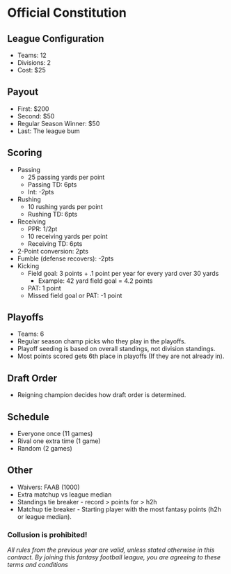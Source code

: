 # Official Constitution

## League Configuration
* Teams: 12	
* Divisions: 2 
* Cost: $25	

## Payout
* First: $200
* Second: $50 
* Regular Season Winner: $50	
* Last: The league bum

## Scoring
* Passing
  * 25 passing yards per point
  * Passing TD: 6pts
  * Int: -2pts
* Rushing
  * 10 rushing yards per point
  * Rushing TD: 6pts
* Receiving 
  * PPR: 1/2pt
  * 10 receiving yards per point
  * Receiving TD: 6pts
* 2-Point conversion: 2pts
* Fumble (defense recovers): -2pts
* Kicking
  * Field goal: 3 points + .1 point per year for every yard over 30 yards
    * Example: 42 yard field goal = 4.2 points 
  * PAT: 1 point
  * Missed field goal or PAT: -1 point

## Playoffs
* Teams: 6		
* Regular season champ picks who they play in the playoffs. 
* Playoff seeding is based on overall standings, not division standings.
* Most points scored gets 6th place in playoffs (If they are not already in). 

## Draft Order
* Reigning champion decides how draft order is determined.

## Schedule
* Everyone once (11 games)
* Rival one extra time (1 game)
* Random (2 games)

## Other
* Waivers: FAAB (1000)
* Extra matchup vs league median
* Standings tie breaker - record > points for > h2h 
* Matchup tie breaker - Starting player with the most fantasy points (h2h or league median).

### Collusion is prohibited! 


*All rules from the previous year are valid, unless stated otherwise in this contract. By joining this fantasy football league, you are agreeing to these terms and conditions*
